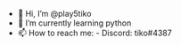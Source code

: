 - 👋 Hi, I’m @play5tiko
- 🌱 I’m currently learning python
- 📫 How to reach me:
      - Discord: tiko#4387
